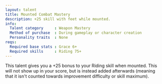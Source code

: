 ```yaml
---
layout: talent
title: Mounted Combat Mastery
description: +25 skill with feet while mounted.
info:
  Talent category     : Weapon Mastery
  Method of purchase  : During gameplay or character creation
  Personality traits  : None
reqs:
  Required base stats : Grace 6+
  Required skills     : Riding 75+
---
```


This talent gives you a +25 bonus to your Riding skill when mounted.  This
will not show up in your score, but is instead added afterwards (meaning that
it isn't counted towards improvement difficulty or skill maximum).
